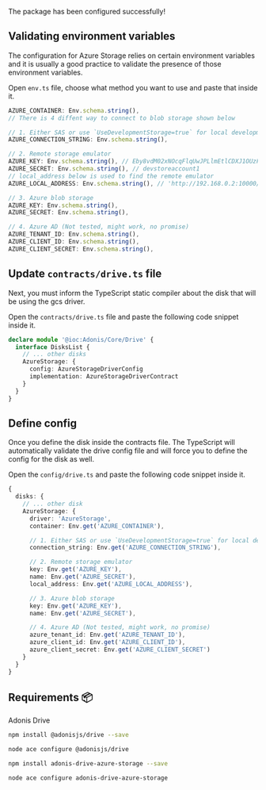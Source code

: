 The package has been configured successfully!

## Validating environment variables

The configuration for Azure Storage relies on certain environment variables and it is usually a good practice to validate the presence of those environment variables.

Open `env.ts` file, choose what method you want to use and paste that inside it.

```ts
AZURE_CONTAINER: Env.schema.string(),
// There is 4 diffent way to connect to blob storage shown below

// 1. Either SAS or use `UseDevelopmentStorage=true` for local development
AZURE_CONNECTION_STRING: Env.schema.string(),

// 2. Remote storage emulator
AZURE_KEY: Env.schema.string(), // Eby8vdM02xNOcqFlqUwJPLlmEtlCDXJ1OUzFT50uSRZ6IFsuFq2UVErCz4I6tq/K1SZFPTOtr/KBHBeksoGMGw==
AZURE_SECRET: Env.schema.string(), // devstoreaccount1
// local_address below is used to find the remote emulator
AZURE_LOCAL_ADDRESS: Env.schema.string(), // 'http://192.168.0.2:10000/devstoreaccount1'

// 3. Azure blob storage
AZURE_KEY: Env.schema.string(),
AZURE_SECRET: Env.schema.string(),

// 4. Azure AD (Not tested, might work, no promise)
AZURE_TENANT_ID: Env.schema.string(),
AZURE_CLIENT_ID: Env.schema.string(),
AZURE_CLIENT_SECRET: Env.schema.string(),
```

## Update `contracts/drive.ts` file

Next, you must inform the TypeScript static compiler about the disk that will be using the gcs driver.

Open the `contracts/drive.ts` file and paste the following code snippet inside it.

```ts
declare module '@ioc:Adonis/Core/Drive' {
  interface DisksList {
    // ... other disks
    AzureStorage: {
      config: AzureStorageDriverConfig
      implementation: AzureStorageDriverContract
    }
  }
}
```

## Define config

Once you define the disk inside the contracts file. The TypeScript will automatically validate the drive config file and will force you to define the config for the disk as well.

Open the `config/drive.ts` and paste the following code snippet inside it.

```ts
{
  disks: {
    // ... other disk
    AzureStorage: {
      driver: 'AzureStorage',
      container: Env.get('AZURE_CONTAINER'),

      // 1. Either SAS or use `UseDevelopmentStorage=true` for local development
      connection_string: Env.get('AZURE_CONNECTION_STRING'),

      // 2. Remote storage emulator
      key: Env.get('AZURE_KEY'),
      name: Env.get('AZURE_SECRET'),
      local_address: Env.get('AZURE_LOCAL_ADDRESS'),

      // 3. Azure blob storage
      key: Env.get('AZURE_KEY'),
      name: Env.get('AZURE_SECRET'),

      // 4. Azure AD (Not tested, might work, no promise)
      azure_tenant_id: Env.get('AZURE_TENANT_ID'),
      azure_client_id: Env.get('AZURE_CLIENT_ID'),
      azure_client_secret: Env.get('AZURE_CLIENT_SECRET')
    }
  }
}
```

## Requirements 📦
Adonis Drive
```sh
npm install @adonisjs/drive --save

node ace configure @adonisjs/drive
````

```sh
npm install adonis-drive-azure-storage --save

node ace configure adonis-drive-azure-storage
```
